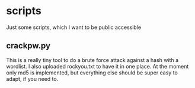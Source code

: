 # scripts
Just some scripts, which I want to be public accessible

## crackpw.py
This is a really tiny tool to do a brute force attack against a hash with a wordlist. I also uploaded rockyou.txt to have it in one place.
At the moment only md5 is implemented, but everything else should be super easy to adapt, if you need to.
